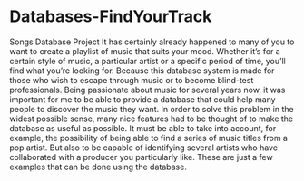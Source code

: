 # Databases-FindYourTrack
Songs Database Project
It has certainly already happened to many of you to want to create a playlist of music that suits your mood. Whether it’s for a certain style of music, a particular artist or a specific period of time, you’ll find what you’re looking for. Because this database system is made for those who wish to escape through music or to become blind-test professionals.
Being passionate about music for several years now, it was important for me to be able to provide a database that could help many people to discover the music they want.
In order to solve this problem in the widest possible sense, many nice features had to be thought of to make the database as useful as possible. It must be able to take into account, for example, the possibility of being able to find a series of music titles from a pop artist. But also to be capable of identifying several artists who have collaborated with a producer you particularly like. These are just a few examples that can be done using the database.
